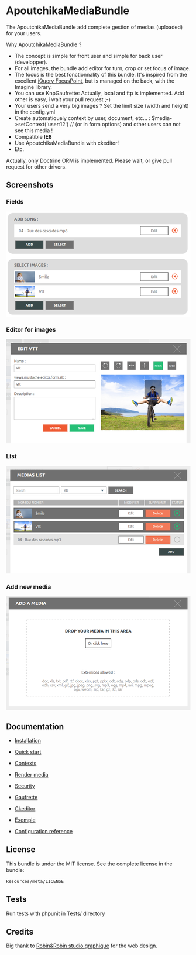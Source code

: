 ApoutchikaMediaBundle
=====================


The ApoutchikaMediaBundle add complete gestion of medias (uploaded) for your
users.

Why ApoutchikaMediaBundle ?

* The concept is simple for front user and simple for back user (developper).
* For all images, the bundle add editor for turn, crop or set focus of image.
* The focus is the best fonctionnality of this bundle. It's inspired from the excellent [jQuery FocusPoint](https://github.com/jonom/jquery-focuspoint), but is managed on the back, with the Imagine library.
* You can use KnpGaufrette: Actually, local and ftp is implemented. Add other is easy, i wait your pull request ;-)
* Your users send a very big images ? Set the limit size (width and height) in the config.yml
* Create automatiquely context by user, document, etc... : $media->setContext('user:12') // (or in form options) and other users can not see this media !
* Compatible **IE8**
* Use ApoutchikaMediaBundle with ckeditor!
* Etc.

Actually, only Doctrine ORM is implemented. Please wait, or give pull request for other drivers.

Screenshots
-----------

### Fields
![Fields](Resources/public/images/screenshot/fields.png)

### Editor for images
![Editor for images](Resources/public/images/screenshot/editor.png)

### List
![List](Resources/public/images/screenshot/list.png)

### Add new media
![Add new media](Resources/public/images/screenshot/add.png)


Documentation
-------------

* [Installation](Resources/doc/install.md)
* [Quick start](Resources/doc/quickstart.md)
* [Contexts](Resources/doc/contexts.md)
* [Render media](Resources/doc/rendermedia.md)
* [Security](Resources/doc/security.md)
* [Gaufrette](Resources/doc/gaufrette.md)
* [Ckeditor](Resources/doc/ckeditor.md)

* [Exemple](Resources/doc/exemple.md)
* [Configuration reference](Resources/doc/configuration_reference.md)


License
-------

This bundle is under the MIT license. See the complete license in the bundle:

    Resources/meta/LICENSE

Tests
-----

Run tests with phpunit in Tests/ directory


Credits
-------

Big thank to [Robin&Robin studio graphique](http://www.robin-studio.com) for the web design.
